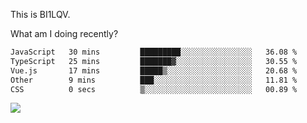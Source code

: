 This is BI1LQV.

What am I doing recently?

<!--START_SECTION:waka-->

```txt
JavaScript   30 mins         █████████░░░░░░░░░░░░░░░░   36.08 %
TypeScript   25 mins         ███████▓░░░░░░░░░░░░░░░░░   30.55 %
Vue.js       17 mins         █████▒░░░░░░░░░░░░░░░░░░░   20.68 %
Other        9 mins          ███░░░░░░░░░░░░░░░░░░░░░░   11.81 %
CSS          0 secs          ▒░░░░░░░░░░░░░░░░░░░░░░░░   00.89 %
```

<!--END_SECTION:waka-->

<img src="https://github-readme-stats.vercel.app/api?username=bi1lqv&show_icons=true&count_private=true">
